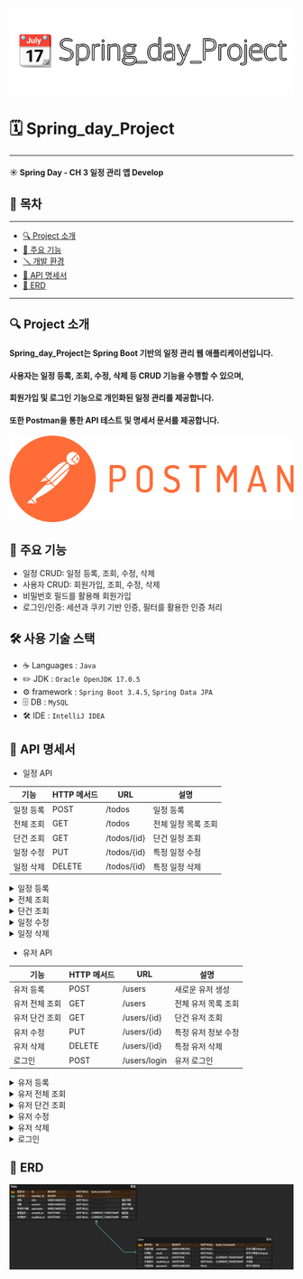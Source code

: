 ![메인 이미지](./main0.png)
# 🗓️ Spring_day_Project
***
#### ☀️ Spring Day - CH 3 일정 관리 앱 Develop

## 📔 목차
***  
- [🔍 Project 소개](#-project-소개)
- [🚀 주요 기능](#-주요-기능)
- [🪛 개발 환경](#-개발-환경)
- [🧾 API 명세서](#-api-명세서)
- [📝 ERD](#-erd)
***



## 🔍 Project 소개

#### **Spring_day_Project**는 Spring Boot 기반의 일정 관리 웹 애플리케이션입니다.  
#### 사용자는 일정 등록, 조회, 수정, 삭제 등 CRUD 기능을 수행할 수 있으며,  
#### 회원가입 및 로그인 기능으로 개인화된 일정 관리를 제공합니다.  
#### 또한 Postman을 통한 API 테스트 및 명세서 문서를 제공합니다.

[![Postman](./postman.png)](https://documenter.getpostman.com/view/44800736/2sB2qcBL7j)


## 🚀 주요 기능
- 일정 CRUD: 일정 등록, 조회, 수정, 삭제
- 사용자 CRUD: 회원가입, 조회, 수정, 삭제
- 비밀번호 필드를 활용해 회원가입
- 로그인/인증: 세션과 쿠키 기반 인증, 필터를 활용한 인증 처리




## 🛠️ 사용 기술 스택
-  ☕️ Languages  : `Java`
-  ✏️ JDK : `Oracle OpenJDK 17.0.5`
- ⚙️ framework : `Spring Boot 3.4.5`, `Spring Data JPA`
- 🗄️ DB : `MySQL`
- 🛠️ IDE : `IntelliJ IDEA`


## 🧾 API 명세서
- 일정 API

| 기능 | HTTP 메서드 | URL | 설명 |
| --- | --- | --- | --- |
| 일정 등록 | POST | /todos | 일정 등록 |
| 전체 조회 | GET | /todos | 전체 일정 목록 조회 |
| 단건 조회 | GET | /todos/{id} | 단건 일정 조회 |
| 일정 수정 | PUT | /todos/{id} | 특정 일정 수정 |
| 일정 삭제 | DELETE | /todos/{id} | 특정 일정 삭제 |

<details>
  <summary>일정 등록</summary>

## 개요

- **URL**: `/todos`
- **Method**: `POST`
- **설명**: 일정을 등록하는 API입니다.

### 요청 (Request)

- Params: 없음
- Body (JSON):

```json
{
  "title": "팀 프로젝트 준비",
  "content": "팀 프로젝트 회의 자료 준비 및 발표 연습",
  "username": "홍길동",
  "memberId": 123
}
```

### 성공 응답 (Response)

- Status: `201 Created`

```json
{
  "id": 1,
  "title": "팀 프로젝트 준비",
  "content": "팀 프로젝트 회의 자료 준비 및 발표 연습",
  "memberId": 123,
  "username": "홍길동",
  "createdAt": "yyyy-mm-dd",
  "modifiedAt": "yyyy-mm-dd"
}
```

### 실패 응답

- Status: `400 Bad Request` 

```json
{
  "error": "title은 필수 항목입니다."
}
```
</details>
<details>
  <summary>전체 조회</summary>

## 개요

- **URL**: `/todos`
- **Method**: `GET`
- **설명**: 모든 일정을 조회하는 API입니다.

### 요청 (Request)

- Params: 없음
- Body: 없음

### 성공 응답 (Response)

- Status: `200 OK`

```json
[
  {
    "id": 1,
    "title": "팀 프로젝트 준비",
    "content": "팀 프로젝트 회의 자료 준비 및 발표 연습",
    "username": "홍길동",
    "memberId": 123,
    "createdAt": "yyyy-mm-dd",
    "modifiedAt": "yyyy-mm-dd"
  },
  {
    "id": 2,
    "title": "개인프로젝트 준비",
    "content": "개인 프로젝트 회의 자료 준비 및 발표 연습",
    "username": "심청이",
    "memberId": 1234,
    "createdAt": "yyyy-mm-dd",
    "modifiedAt": "yyyy-mm-dd"
  }
]
```
</details>
<details>
  <summary>단건 조회</summary>

## 개요

- **URL**: `/todos/{id}`
- **Method**: `GET`
- **설명**: 단건 일정을 조회하는 API입니다.

### 요청 (Request)

- Params: `id` (Path Variable)
- Body: 없음

### 성공 응답 (Response)

- Status: `200 OK`

```json
{
  "id": 1,
  "title": "팀 프로젝트 준비",
  "content": "팀 프로젝트 회의 자료 준비 및 발표 연습",
  "username": "홍길동",
  "memberId": 123,
  "createdAt": "yyyy-mm-dd",
  "modifiedAt": "yyyy-mm-dd"
}
```

### 실패 응답

- Status: `404 Not Found`

```json
{
  "error": "해당 일정이 존재하지 않습니다."
}
```
</details>
<details>
  <summary>일정 수정</summary>

## 개요

- **URL**: `/todos/{id}`
- **Method**: `PUT`
- **설명**: 특정 일정을 수정하는 API입니다.

### 요청 (Request)

- Params: `id` (Path Variable)
- Body (JSON):

```json
{
  "title": "팀 프로젝트 준비 - 계획 변경",
  "content": "팀 프로젝트 회의 자료 발표 시작으로 변경",
  "memberId": 123
}
```

### 성공 응답 (Response)

- Status: `200 OK`

```json
{
  "id": 1,
  "title": "팀 프로젝트 준비 - 계획 변경",
  "content": "팀 프로젝트 회의 자료 발표 시작으로 변경",
  "username": "홍길동",
  "memberId": 123,
  "createdAt": "yyyy-mm-dd",
  "modifiedAt": "yyyy-mm-dd"
}
```

### 실패 응답

- Status: `404 Not Found`

```json
{
  "error": "수정하려는 일정이 존재하지 않습니다."
}
```
</details>
<details>
  <summary>일정 삭제</summary>

## 개요

- **URL**: `/todos/{id}`
- **Method**: `DELETE`
- **설명**: 특정 일정을 삭제하는 API입니다.

### 요청 (Request)

- Params: `id` (Path Variable)
- Body: 없음

### 성공 응답 (Response)

- Status: `200 OK`

```json
{
  "message": "삭제 완료"
}
```

### 실패 응답

- Status: `404 Not Found`

```json
{
  "error": "삭제하려는 일정이 존재하지 않습니다."
}
```
</details>

- 유저 API

| 기능 | HTTP 메서드 | URL | 설명 |
| --- | --- | --- | --- |
| 유저 등록 | POST | /users | 새로운 유저 생성 |
| 유저 전체 조회 | GET | /users | 전체 유저 목록 조회 |
| 유저 단건 조회 | GET | /users/{id} | 단건 유저 조회 |
| 유저 수정 | PUT | /users/{id} | 특정 유저 정보 수정 |
| 유저 삭제 | DELETE | /users/{id} | 특정 유저 삭제 |
| 로그인 | POST | /users/login | 유저 로그인 |


<details>
  <summary>유저 등록</summary>

## 개요

URL: `/users`

Method: `POST`

설명: 유저를 생성하는 API입니다.

### 요청 (Request)

Params: 없음

Body (JSON):

```json
{
  "username": "john_doe",
  "email": "john.doe@example.com",
  "password": "password"
}
```

### 성공 응답 (Response)

- Status: `201 Created`

```json
{
  "id": 1,
  "username": "gil_dong",
  "email": "gildong@example.com",
  "createdAt": "yyyy-mm-dd",
  "modifiedAt": "yyyy-mm-dd"
}
```

### 실패 응답

- Status: `400 Bad Request` 

```json
{
  "error": "username은 필수 항목입니다."
}
```
</details>
<details>
  <summary>유저 전체 조회</summary>

## 개요

URL: `/users`

Method: `GET`

설명: 모든 유저를 조회하는 API입니다.

### 요청 (Request)

Params: 없음

Body: 없음

### 성공 응답 (Response)

Status: `200 OK`

```json
{
    "id": 1,
    "username": "gil_dong",
    "email": "gildong@example.com",
    "createdAt": "yyyy-mm-dd",
    "modifiedAt": "yyyy-mm-dd"
  },
  {
    "id": 2,
    "username": "simcheong@example.com",
    "email": "simcheong@example.com",
    "createdAt": "yyyy-mm-dd",
    "modifiedAt": "yyyy-mm-dd"
  }
```
</details>
<details>
  <summary>유저 단건 조회</summary>

## 개요

URL: `/users/{id}`

Method: `GET`

설명: 특정 유저를 단건 조회하는 API입니다.

### 요청 (Request)

Params: 없음

Body: 없음

### 성공 응답 (Response)

Status: `200 OK`

```json
{
  "id": 1,
  "username": "gil_dong",
  "email": "gildong@example.com",
  "createdAt": "yyyy-mm-dd",
  "modifiedAt": "yyyy-mm-dd"
}
```

### 실패 응답

Status: `404 Not Found`

```json
{
  "error": "해당 id의 유저를 찾을 수 없습니다."
}
```
</details>
<details>
  <summary>유저 수정</summary>

## 개요

URL: `/users/{id}`

Method: `PUT`

설명: 특정 유저를 수정하는 API입니다.

### 요청 (Request)

Params: 없음

Body (JSON):

```json
{
  "username": "gil_dong_updated",
  "email": "gildong.updated@example.com",
  "password": "password"
}
```

### 성공 응답 (Response)

Status: `200 OK`

```json
{
  "id": 1,
  "username": "gil_dong_updated",
  "email": "gildong.updated@example.com",
  "createdAt": "yyyy-mm-dd",
  "modifiedAt": "yyyy-mm-dd"
}
```

### 실패 응답

Status: `404 Not Found`

```json
{
  "error": "username은 필수 항목입니다."
}
```
</details>
<details>
  <summary>유저 삭제</summary>

## 개요

URL: `/users/{id}`

Method: `DELETE`

설명: 특정 유저를 삭제하는 API입니다.

### 요청 (Request)

Params: 없음

Body: 없음

### 성공 응답 (Response)

Status: `200 OK`

```json
{
  "message": "유저가 삭제되었습니다."
}
```

### 실패 응답

Status: `404 Not Found`

```json
{
  "error": "해당 id의 유저를 찾을 수 없습니다."
}
```

</details>
<details>
  <summary>로그인</summary>

## 개요

URL: `/users/login`

Method: `POST`

설명: 로그인 요청을 처리하는 API입니다.

### 요청 (Request)
Params: 없음

Body:

```json
{
  "email": "user@example.com",
  "password": "password123"
}
```

### 성공 응답 (Response)

Status: `200 OK`

```json
{
  "message": "로그인 성공"
}
```

### 실패 응답

Status: `401 Unauthorized`

```json
{
  "error": "이메일 또는 비밀번호가 일치하지 않습니다."
}
```
</details>




## 📝 ERD
![ERD 다이어그램](./ERDtodo.png)
